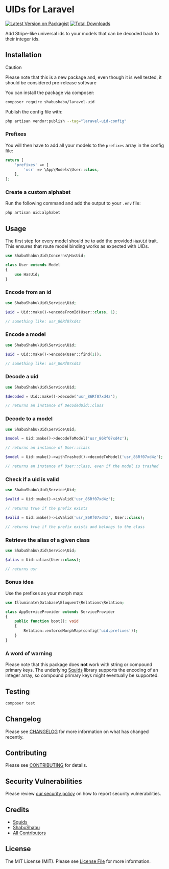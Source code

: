 # UIDs for Laravel

[![Latest Version on Packagist](https://img.shields.io/packagist/v/shabushabu/laravel-uid.svg?style=flat-square)](https://packagist.org/packages/boris-glumpler/laravel-uid)
[![Total Downloads](https://img.shields.io/packagist/dt/shabushabu/laravel-uid.svg?style=flat-square)](https://packagist.org/packages/boris-glumpler/laravel-uid)

Add Stripe-like universal ids to your models that can be decoded back to their integer ids.

## Installation

> [!CAUTION]
> Please note that this is a new package and, even though it is well tested, it should be considered pre-release software

You can install the package via composer:

```bash
composer require shabushabu/laravel-uid
```

Publish the config file with:

```bash
php artisan vendor:publish --tag="laravel-uid-config"
```

### Prefixes

You will then have to add all your models to the `prefixes` array in the config file:

```php
return [
    'prefixes' => [
        'usr' => \App\Models\User::class,
    ],
];
```

### Create a custom alphabet

Run the following command and add the output to your `.env` file:

```bash
php artisan uid:alphabet
```

## Usage

The first step for every model should be to add the provided `HasUid` trait. This ensures that route model binding works as expected with UIDs.

```php
use ShabuShabu\Uid\Concerns\HasUid;

class User extends Model
{
    use HasUid;
}
```

### Encode from an id

```php
use ShabuShabu\Uid\Service\Uid;

$uid = Uid::make()->encodeFromId(User::class, 1);

// something like: usr_86Rf07xd4z
```

### Encode a model

```php
use ShabuShabu\Uid\Service\Uid;

$uid = Uid::make()->encode(User::find(1));

// something like: usr_86Rf07xd4z
```

### Decode a uid

```php
use ShabuShabu\Uid\Service\Uid;

$decoded = Uid::make()->decode('usr_86Rf07xd4z');

// returns an instance of DecodedUid::class
```

### Decode to a model

```php
use ShabuShabu\Uid\Service\Uid;

$model = Uid::make()->decodeToModel('usr_86Rf07xd4z');

// returns an instance of User::class

$model = Uid::make()->withTrashed()->decodeToModel('usr_86Rf07xd4z');

// returns an instance of User::class, even if the model is trashed
```

### Check if a uid is valid

```php
use ShabuShabu\Uid\Service\Uid;

$valid = Uid::make()->isValid('usr_86Rf07xd4z');

// returns true if the prefix exists

$valid = Uid::make()->isValid('usr_86Rf07xd4z', User::class);

// returns true if the prefix exists and belongs to the class
```

### Retrieve the alias of a given class

```php
use ShabuShabu\Uid\Service\Uid;

$alias = Uid::alias(User::class);

// returns usr
```

### Bonus idea

Use the prefixes as your morph map:

```php
use Illuminate\Database\Eloquent\Relations\Relation;

class AppServiceProvider extends ServiceProvider
{
    public function boot(): void
    {
        Relation::enforceMorphMap(config('uid.prefixes'));
    }
}
```

### A word of warning

Please note that this package does **not** work with string or compound primary keys. The underlying [Squids](https://github.com/sqids/sqids-php) library supports the encoding of an integer array, so compound primary keys might eventually be supported.

## Testing

```bash
composer test
```

## Changelog

Please see [CHANGELOG](CHANGELOG.md) for more information on what has changed recently.

## Contributing

Please see [CONTRIBUTING](CONTRIBUTING.md) for details.

## Security Vulnerabilities

Please review [our security policy](../../security/policy) on how to report security vulnerabilities.

## Credits

- [Squids](https://github.com/sqids/sqids-php)
- [ShabuShabu](https://github.com/ShabuShabu)
- [All Contributors](../../contributors)

## License

The MIT License (MIT). Please see [License File](LICENSE.md) for more information.
